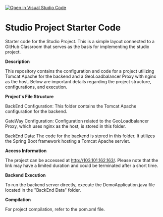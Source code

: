 [![Open in Visual Studio Code](https://classroom.github.com/assets/open-in-vscode-718a45dd9cf7e7f842a935f5ebbe5719a5e09af4491e668f4dbf3b35d5cca122.svg)](https://classroom.github.com/online_ide?assignment_repo_id=13283958&assignment_repo_type=AssignmentRepo)
# Studio Project Starter Code
Starter code for the Studio Project. This is a simple layout connected to a GitHub Classroom that serves as the basis for implementing the studio project. 

**Description**

This repository contains the configuration and code for a project utilizing Tomcat Apache for the backend and a GeoLoadbalancer Proxy with nginx as the host. Below are important details regarding the project structure, configurations, and execution.

**Project's File Structure**

BackEnd Configuration: This folder contains the Tomcat Apache configuration for the backend.

GateWay Configuration: Configuration related to the GeoLoadbalancer Proxy, which uses nginx as the host, is stored in this folder.

BackEnd Data: The code for the backend is stored in this folder. It utilizes the Spring Boot framework hosting a Tomcat Apache servlet.

**Access Information**

The project can be accessed at http://103.101.162.163/. Please note that the link may have a limited duration and could be terminated after a short time.

**Backend Execution**

To run the backend server directly, execute the DemoApplication.java file located in the "BackEnd Data" folder.

**Compilation**

For project compilation, refer to the pom.xml file. 